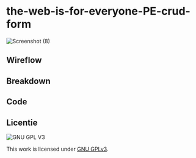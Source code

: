 # the-web-is-for-everyone-PE-crud-form


![Screenshot (8)](https://user-images.githubusercontent.com/90189815/163694270-f0268a43-ec7f-4a66-8510-c6e3b1e550a2.png)




## Wireflow
<!-- Toon hier de Wirefllow -->

## Breakdown
<!-- Toon hier de Breakdown met de pseudo code en de verschillende lagen van Progressive enhancement -->

## Code
<!-- Toon hier de verschillende technieken die je gebruikt en hoe je dit met de CSS cascade en/of JS feature detect hebt gecodeerd -->
<!-- documenteer het onderzoek met de browser ondersteuning in de WIKI van de leertaak -->


## Licentie

![GNU GPL V3](https://www.gnu.org/graphics/gplv3-127x51.png)

This work is licensed under [GNU GPLv3](./LICENSE).
